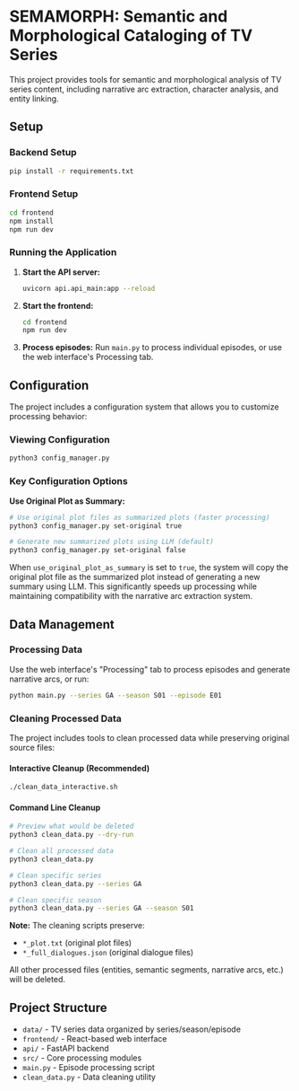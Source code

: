 # SEMAMORPH: Semantic and Morphological Cataloging of TV Series

This project provides tools for semantic and morphological analysis of TV series content, including narrative arc extraction, character analysis, and entity linking.

## Setup

### Backend Setup
```bash
pip install -r requirements.txt
```

### Frontend Setup
```bash
cd frontend
npm install
npm run dev
```

### Running the Application

1. **Start the API server:**
   ```bash
   uvicorn api.api_main:app --reload
   ```

2. **Start the frontend:**
   ```bash
   cd frontend
   npm run dev
   ```

3. **Process episodes:**
   Run `main.py` to process individual episodes, or use the web interface's Processing tab.

## Configuration

The project includes a configuration system that allows you to customize processing behavior:

### Viewing Configuration
```bash
python3 config_manager.py
```

### Key Configuration Options

**Use Original Plot as Summary:**
```bash
# Use original plot files as summarized plots (faster processing)
python3 config_manager.py set-original true

# Generate new summarized plots using LLM (default)
python3 config_manager.py set-original false
```

When `use_original_plot_as_summary` is set to `true`, the system will copy the original plot file as the summarized plot instead of generating a new summary using LLM. This significantly speeds up processing while maintaining compatibility with the narrative arc extraction system.

## Data Management

### Processing Data
Use the web interface's "Processing" tab to process episodes and generate narrative arcs, or run:
```bash
python main.py --series GA --season S01 --episode E01
```

### Cleaning Processed Data
The project includes tools to clean processed data while preserving original source files:

#### Interactive Cleanup (Recommended)
```bash
./clean_data_interactive.sh
```

#### Command Line Cleanup
```bash
# Preview what would be deleted
python3 clean_data.py --dry-run

# Clean all processed data
python3 clean_data.py

# Clean specific series
python3 clean_data.py --series GA

# Clean specific season
python3 clean_data.py --series GA --season S01
```

**Note:** The cleaning scripts preserve:
- `*_plot.txt` (original plot files)
- `*_full_dialogues.json` (original dialogue files)

All other processed files (entities, semantic segments, narrative arcs, etc.) will be deleted.

## Project Structure

- `data/` - TV series data organized by series/season/episode
- `frontend/` - React-based web interface
- `api/` - FastAPI backend
- `src/` - Core processing modules
- `main.py` - Episode processing script
- `clean_data.py` - Data cleaning utility